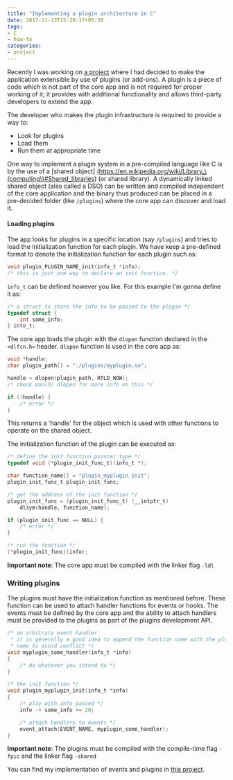 ```yaml
---
title: "Implementing a plugin architecture in C"
date: 2017-11-13T15:29:17+05:30
tags:
- C
- how-to
categories:
- project
---
```


Recently I was working on [a
project](https://github.com/coditva/Synergy-linux) where I had decided to
make the application extensible by use of plugins (or add-ons). A plugin is a
piece of code which is not part of the core app and is not required for proper
working of it; it provides with additional functionality and allows third-party
developers to extend the app.

The developer who makes the plugin infrastructure is required to provide a way
to:

- Look for plugins
- Load them
- Run them at appropriate time

One way to implement a plugin system in a pre-compiled language like C is by
the use of a [shared object]
(https://en.wikipedia.org/wiki/Library_\(computing\)#Shared_libraries)
(or shared library). A dynamically linked shared object (also called a DSO) can
be written and compiled independent of the core application and the binary thus
produced can be placed in a pre-decided folder (like `/plugins`) where the core
app can discover and load it.


#### Loading plugins

The app looks for plugins in a specific location (say `/plugins`) and tries to load the initialization function for each plugin. We have keep a pre-defined format to denote the initialization function for each plugin such as:
```c
void plugin_PLUGIN_NAME_init(info_t *info);
/* this is just one way to declare an init function. */
```

`info_t` can be defined however you like. For this example I'm gonna define it as:
```c
/* a struct to store the info to be passed to the plugin */
typedef struct {
    int some_info;
} into_t;
```

The core app loads the plugin with the `dlopen` function declared in the `<dlfcn.h>` header. `dlopen` function is used in the core app as:
```c
void *handle;
char plugin_path[] = "./plugins/myplugin.so";

handle = dlopen(plugin_path, RTLD_NOW);
/* check man(3) dlopen for more info on this */

if (!handle) {
    /* error */
}
```

This returns a 'handle' for the object which is used with other functions to operate on the shared object.

The initialization function of the plugin can be executed as:
```c
/* define the init function pointer type */
typedef void (*plugin_init_func_t)(info_t *);

char function_name[] = "plugin_myplugin_init";
plugin_init_func_t plugin_init_func;

/* get the address of the init function */
plugin_init_func = (plugin_init_func_t) (__intptr_t)
    dlsym(handle, function_name);

if (plugin_init_func == NULL) {
    /* error */
}

/* run the function */
(*plugin_init_func)(info);
```

**Important note**: The core app must be compiled with the linker flag `-ldl`


### Writing plugins

The plugins must have the initialization function as mentioned before. These function can be used to attach handler functions for events or hooks. The events must be defined by the core app and the ability to attach handlers must be provided to the plugins as part of the plugins development API.

```c
/* an arbitrary event handler
 * it is generally a good idea to append the function name with the plugin
 * name to avoid conflict */
void myplugin_some_handler(info_t *info)
{
    /* do whatever you intend to */
}

/* the init function */
void plugin_myplugin_init(info_t *info)
{
    /* play with info passed */
    info -> some_info += 20;

    /* attach handlers to events */
    event_attach(EVENT_NAME, myplugin_some_handler);
}
```

**Important note**: The plugins must be compiled with the compile-time flag `-fpic` and the linker flag `-shared`

You can find my implementation of events and plugins in [this project](https://github.com/coditva/Synergy-linux).
